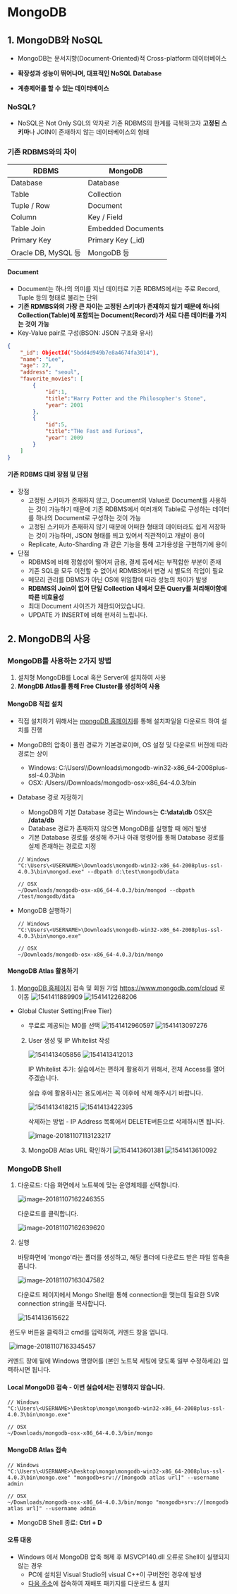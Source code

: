 # MongoDB

## 1. MongoDB와 NoSQL

- MongoDB는 문서지향(Document-Oriented)적 Cross-platform 데이터베이스

- **확장성과 성능이 뛰어나며, 대표적인 NoSQL Database**

- **계층제어를 할 수 있는 데이터베이스**


### NoSQL?

- NoSQL은 Not Only SQL의 약자로 기존 RDBMS의 한계를 극복하고자 **고정된 스키마**나 JOIN이 존재하지 않는 데이터베이스의 형태

### 기존 RDBMS와의 차이

| **RDBMS**           | **MongoDB**        |
| ------------------- | ------------------ |
| Database            | Database           |
| Table               | Collection         |
| Tuple / Row         | Document           |
| Column              | Key / Field        |
| Table Join          | Embedded Documents |
| Primary Key         | Primary Key (_id)  |
| Oracle DB, MySQL 등 | MongoDB 등         |

#### Document

- Document는 하나의 의미를 지닌 데이터로 기존 RDBMS에서는 주로 Record, Tuple 등의 형태로 불리는 단위
- **기존 RDMBS와의 가장 큰 차이는 고정된 스키마가 존재하지 않기 때문에 하나의 Collection(Table)에 포함되는 Document(Record)가 서로 다른 데이터를 가지는 것이 가능**
- Key-Value pair로 구성(BSON: JSON 구조와 유사)

```json
{
    "_id": ObjectId("5bdd4d949b7e8a4674fa3014"),
	"name": "Lee",
	"age": 27,
	"address": "seoul",
    "favorite_movies": [
        {
            "id":1,
            "title":"Harry Potter and the Philosopher's Stone",
            "year": 2001
        },
        {
            "id":5,
            "title":"THe Fast and Furious",
            "year": 2009
        }
    ]
}
```

#### 기존 RDBMS 대비 장점 및 단점

- 장점
  - 고정된 스키마가 존재하지 않고, Document의 Value로 Document를 사용하는 것이 가능하기 때문에 기존 RDBMS에서 여러개의 Table로 구성하는 데이터를 하나의 Document로 구성하는 것이 가능
  - 고정된 스키마가 존재하지 않기 때문에 어떠한 형태의 데이터라도 쉽게 저장하는 것이 가능하며, JSON 형태를 띄고 있어서 직관적이고 개발이 용이
  - Replicate, Auto-Sharding 과 같은 기능을 통해 고가용성을 구현하기에 용이
- 단점
  - RDBMS에 비해 정합성이 떨어져 금용, 결제 등에서는 부적합한 부분이 존재
  - 기존 SQL을 모두 이전할 수 없어서 RDMBS에서 변경 시 별도의 작업이 필요
  - 메모리 관리를 DBMS가 아닌 OS에 위임함에 따라 성능의 차이가 발생
  - **RDBMS의 Join이 없어 단일 Collection 내에서 모든 Query를 처리해야함에 따른 비효율성**
  - 최대 Document 사이즈가 제한되어있습니다.
  - UPDATE 가 INSERT에 비해 현저히 느립니다.



## 2. MongoDB의 사용

### MongoDB를 사용하는 2가지 방법

1. 설치형 MongoDB를 Local 혹은 Server에 설치하여 사용
2. **MongDB Atlas를 통해 Free Cluster를 생성하여 사용**

#### MongoDB 직접 설치

- 직접 설치하기 위해서는 [mongoDB 홈페이지](https://www.mongodb.com/download-center?jmp=homepage#community)를 통해 설치파일을 다운로드 하여 설치를 진행

- MongoDB의 압축이 풀린 경로가 기본경로이며, OS 설정 및 다운로드 버전에 따라 경로는 상이

  - Windows: C:\Users\\*<USERNAME>*\Downloads\mongodb-win32-x86_64-2008plus-ssl-4.0.3\bin
  - OSX: /Users/*<USERNAME>*/Downloads/mongodb-osx-x86_64-4.0.3/bin

- Database 경로 지정하기

  - MongoDB의 기본 Database 경로는 Windows는 **C:\data\db** OSX은 **/data/db**
  - Database 경로가 존재하지 않으면 MongoDB를 실행할 때 에러 발생
  - 기본 Database 경로를 생성해 주거나 아래 명령어를 통해 Database 경로를 실제 존재하는 경로로 지정

  ```SHELL
  // Windows
  "C:\Users\<USERNAME>\Downloads\mongodb-win32-x86_64-2008plus-ssl-4.0.3\bin\mongod.exe" --dbpath d:\test\mongodb\data
  
  // OSX
  ~/Downloads/mongodb-osx-x86_64-4.0.3/bin/mongod --dbpath /test/mongodb/data
  ```

- MongoDB 실행하기

  ```shell
  // Windows
  "C:\Users\<USERNAME>\Downloads\mongodb-win32-x86_64-2008plus-ssl-4.0.3\bin\mongo.exe"
  
  // OSX
  ~/Downloads/mongodb-osx-x86_64-4.0.3/bin/mongo
  ```

#### MongoDB Atlas 활용하기

1. [MongoDB 홈페이지](https://www.mongodb.com/cloud) 접속 및 회원 가입
   https://www.mongodb.com/cloud 로 이동
   ![1541411889909](../misc/resource/1541411889909.png)
   ![1541412268206](../misc/resource/1541412268206.png)

- Global Cluster Setting(Free Tier)

  - 무료로 제공되는 M0를 선택 
    ![1541412960597](../misc/resource/1541412960597.png)
    ![1541413097276](../misc/resource/1541413097276.png)



  2. User 생성 및 IP Whitelist 작성

     ![1541413405856](../misc/resource/1541413405856.png)
     ![1541413412013](../misc/resource/1541413412013.png)





     IP Whitelist 추가: 실습에서는 편하게 활용하기 위해서, 전체 Access를 열어주겠습니다.

     실습 후에 활용하시는 용도에서는 꼭 이후에 삭제 해주시기 바랍니다.

     ![1541413418215](../misc/resource/1541413418215.png)
     ![1541413422395](../misc/resource/1541413422395.png)



     삭제하는 방법 - IP Address 목록에서 DELETE버튼으로 삭제하시면 됩니다.

     ![image-20181107113123217](../misc/resource/image-20181107113123217.png)



  3. MongoDB Atlas URL 확인하기
     ![1541413601381](../misc/resource/1541413601381.png)
     ![1541413610092](../misc/resource/1541413610092.png)


### MongoDB Shell

1. 다운로드: 다음 화면에서 노트북에 맞는 운영체제를 선택합니다.

   ![image-20181107162246355](../misc/resource/image-20181107162246355.png)



   다운로드를 클릭합니다.

   ![image-20181107162639620](../misc/resource/image-20181107162639620.png)

2. 실행

   바탕화면에 'mongo'라는 폴더를 생성하고, 해당 폴더에 다운로드 받은 파일 압축을 풉니다.

   ![image-20181107163047582](../misc/resource/image-20181107163047582.png)



   다운로드 페이지에서 Mongo Shell을 통해 connection을 맺는데 필요한 SVR connection string을 복사합니다.

   ![1541413615622](../misc/resource/1541413615622.png)



​	윈도우 버튼을 클릭하고 cmd를 입력하여, 커멘드 창을 엽니다.

​	![image-20181107163345457](../misc/resource/image-20181107163345457.png)

커멘드 창에 밑에 Windows 명령어를 (본인 노트북 세팅에 맞도록 일부 수정하세요) 입력하시면 됩니다.

#### Local MongoDB 접속 - 이번 실습에서는 진행하지 않습니다.

```shell
// Windows
"C:\Users\<USERNAME>\Desktop\mongo\mongodb-win32-x86_64-2008plus-ssl-4.0.3\bin\mongo.exe"

// OSX
~/Downloads/mongodb-osx-x86_64-4.0.3/bin/mongo
```

#### MongoDB Atlas 접속

```shell
// Windows
"C:\Users\<USERNAME>\Desktop\mongo\mongodb-win32-x86_64-2008plus-ssl-4.0.3\bin\mongo.exe" "mongodb+srv://[mongodb atlas url]" --username admin

// OSX
~/Downloads/mongodb-osx-x86_64-4.0.3/bin/mongo "mongodb+srv://[mongodb atlas url]" --username admin
```

- MongoDB Shell 종료: **Ctrl + D**

#### 오류 대응

- Windows 에서 MongoDB 압축 해제 후 MSVCP140.dll 오류로 Shell이 실행되지 않는 경우
  - PC에 설치된 Visual Studio의 visual C++이 구버전인 경우에 발생
  - [다음 주소](https://www.microsoft.com/ko-kr/download/confirmation.aspx?id=48145)에 접속하여 재배포 패키지를 다운로드 & 설치

